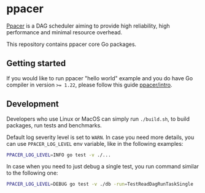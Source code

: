 # ppacer

[Ppacer](https://ppacer.org) is a DAG scheduler aiming to provide high
reliability, high performance and minimal resource overhead.

This repository contains ppacer core Go packages.


## Getting started

If you would like to run ppacer "hello world" example and you do have Go
compiler in version `>= 1.22`, please follow this guide
[ppacer/intro](https://ppacer.org/start/intro).



## Development

Developers who use Linux or MacOS can simply run `./build.sh`, to build
packages, run tests and benchmarks.

Default log severity level is set to `WARN`. In case you need more details, you
can use `PPACER_LOG_LEVEL` env variable, like in the following examples:

```bash
PPACER_LOG_LEVEL=INFO go test -v ./...
```

In case when you need to just debug a single test, you run command similar to
the following one:

```bash
PPACER_LOG_LEVEL=DEBUG go test -v ./db -run=TestReadDagRunTaskSingle
```




